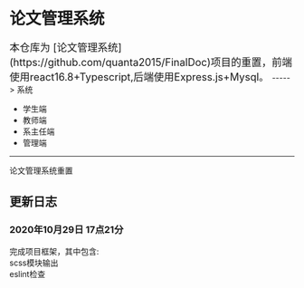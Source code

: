 # 论文管理系统  
     
<font size=4>
本仓库为 [论文管理系统](https://github.com/quanta2015/FinalDoc)项目的重置，前端使用react16.8+Typescript,后端使用Express.js+Mysql。
</font>
-----
> 系统

+ 学生端  
+ 教师端  
+ 系主任端  
+ 管理端
-----

论文管理系统重置

## 更新日志
### 2020年10月29日 17点21分
完成项目框架，其中包含:  
  scss模块输出  
  eslint检查
